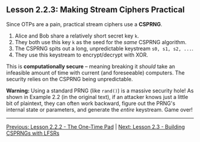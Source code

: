 ## Lesson 2.2.3: Making Stream Ciphers Practical

Since OTPs are a pain, practical stream ciphers use a **CSPRNG**.

1.  Alice and Bob share a relatively short secret key `k`.
2.  They both use this key `k` as the seed for the *same* CSPRNG algorithm.
3.  The CSPRNG spits out a long, unpredictable keystream `s0, s1, s2, ...`.
4.  They use this keystream to encrypt/decrypt with XOR.

This is **computationally secure** – meaning breaking it *should* take an infeasible amount of time with current (and foreseeable) computers. The security relies on the CSPRNG being unpredictable.

**Warning:** Using a standard PRNG (like `rand()`) is a massive security hole! As shown in Example 2.2 (in the original text), if an attacker knows just a little bit of plaintext, they can often work backward, figure out the PRNG's internal state or parameters, and generate the *entire* keystream. Game over!

---

[Previous: Lesson 2.2.2 - The One-Time Pad](ch02_otp.html) | [Next: Lesson 2.3 - Building CSPRNGs with LFSRs](ch02_lfsr.html) 